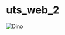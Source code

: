 # uts_web_2

![Dino](https://raw.githubusercontent.com/muhfaishalrizal/uts_web_2/master/Gambar2.jpg)
